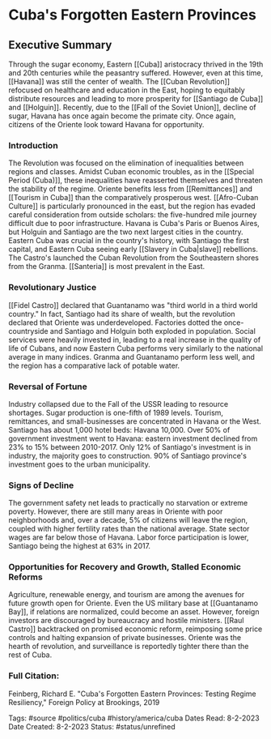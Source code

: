 # Cuba's Forgotten Eastern Provinces

## Executive Summary
Through the sugar economy, Eastern [[Cuba]] aristocracy thrived in the 19th and 20th centuries while the peasantry suffered. However, even at this time, [[Havana]] was still the center of wealth. The [[Cuban Revolution]] refocused on healthcare and education in the East, hoping to equitably distribute resources and leading to more prosperity for [[Santiago de Cuba]] and [[Holguin]]. Recently, due to the [[Fall of the Soviet Union]], decline of sugar, Havana has once again become the primate city. Once again, citizens of the Oriente look toward Havana for opportunity. 

### Introduction
The Revolution was focused on the elimination of inequalities between regions and classes. Amidst Cuban economic troubles, as in the [[Special Period (Cuba)]], these inequalities have reasserted themselves and threaten the stability of the regime. Oriente benefits less from [[Remittances]] and [[Tourism in Cuba]] than the comparatively prosperous west. [[Afro-Cuban Culture]] is particularly pronounced in the east, but the region has evaded careful consideration from outside scholars: the five-hundred mile journey difficult due to poor infrastructure. Havana is Cuba's Paris or Buenos Aires, but Holguin and Santiago are the two next largest cities in the country. 
Eastern Cuba was crucial in the country's history, with Santiago the first capital, and Eastern Cuba seeing early [[Slavery in Cuba|slave]] rebellions. The Castro's launched the Cuban Revolution from the Southeastern shores from the Granma. [[Santeria]] is most prevalent in the East.

### Revolutionary Justice
[[Fidel Castro]] declared that Guantanamo was "third world in a third world country." In fact, Santiago had its share of wealth, but the revolution declared that Oriente was underdeveloped. Factories dotted the once-countryside and Santiago and Holguin both exploded in population. Social services were heavily invested in, leading to a real increase in the quality of life of Cubans, and now Eastern Cuba performs very similarly to the national average in many indices. Granma and Guantanamo perform less well, and the region has a comparative lack of potable water.

### Reversal of Fortune
Industry collapsed due to the Fall of the USSR leading to resource shortages. Sugar production is one-fifth of 1989 levels. Tourism, remittances, and small-businesses are concentrated in Havana or the West. Santiago has about 1,000 hotel beds: Havana 10,000. Over 50% of government investment went to Havana: eastern investment declined from 23% to 15% between 2010-2017. Only 12% of Santiago's investment is in industry, the majority goes to construction. 90% of Santiago province's investment goes to the urban municipality. 

### Signs of Decline
The government safety net leads to practically no starvation or extreme poverty. However, there are still many areas in Oriente with poor neighborhoods and, over a decade, 5% of citizens will leave the region, coupled with higher fertility rates than the national average. State sector wages are far below those of Havana. Labor force participation is lower, Santiago being the highest at 63% in 2017.

### Opportunities for Recovery and Growth, Stalled Economic Reforms
Agriculture, renewable energy, and tourism are among the avenues for future growth open for Oriente. Even the US military base at [[Guantanamo Bay]], if relations are normalized, could become an asset. However, foreign investors are discouraged by bureaucracy and hostile ministers. [[Raul Castro]] backtracked on promised economic reform, reimposing some price controls and halting expansion of private businesses. Oriente was the hearth of revolution, and surveillance is reportedly tighter there than the rest of Cuba.


### Full Citation:
Feinberg, Richard E. "Cuba's Forgotten Eastern Provinces: Testing Regime Resiliency," Foreign Policy at Brookings, 2019

Tags: #source #politics/cuba #history/america/cuba 
Dates Read: 8-2-2023
Date Created: 8-2-2023
Status: #status/unrefined 